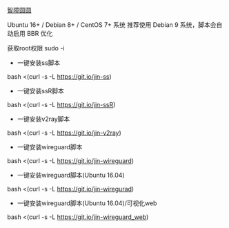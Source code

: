 [智障圆圆](https://github.com/Aiyuanjiang/jinsama)

Ubuntu 16+ / Debian 8+ / CentOS 7+ 系统 推荐使用 Debian 9 系统，脚本会自动启用 BBR 优化

获取root权限
sudo -i

 * 一键安装ss脚本

bash <(curl -s -L https://git.io/jin-ss)

 * 一键安装ssR脚本

bash <(curl -s -L https://git.io/jin-ssR)

 * 一键安装v2ray脚本

bash <(curl -s -L https://git.io/jin-v2ray)

 * 一键安装wireguard脚本

bash <(curl -s -L https://git.io/jin-wireguard)

 * 一键安装wireguard脚本(Ubuntu 16.04)

bash <(curl -s -L https://git.io/jin-wiregurad)

 * 一键安装wireguard脚本(Ubuntu 16.04)/可视化web

bash <(curl -s -L https://git.io/jin-wireguard_web)
